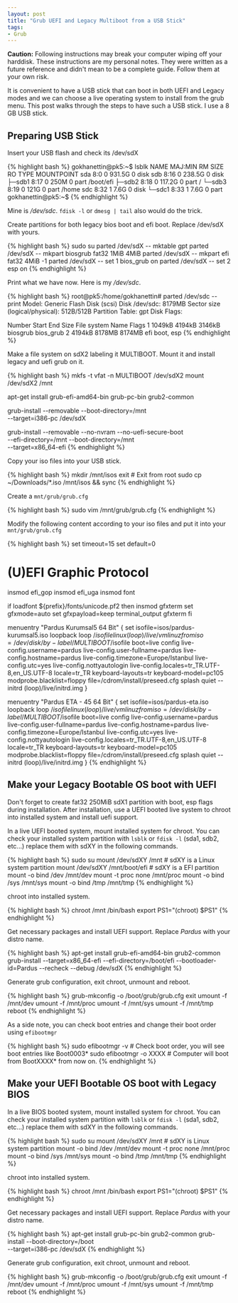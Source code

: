```yaml
---
layout: post
title: "Grub UEFI and Legacy Multiboot from a USB Stick"
tags:
- Grub
---
```


**Caution:** Following instructions may break your computer wiping off your
harddisk. These instructions are my personal notes. They were written as a
future reference and didn't mean to be a complete guide. Follow them at your own
risk.

It is convenient to have a USB stick that can boot in both UEFI and Legacy modes
and we can choose a live operating system to install from the grub menu. This
post walks through the steps to have such a USB stick. I use a 8 GB USB stick.

## Preparing USB Stick
Insert your USB flash and check its /dev/sdX

{% highlight bash %}
gokhanettin@pk5:~$ lsblk
NAME   MAJ:MIN RM   SIZE RO TYPE MOUNTPOINT
sda      8:0    0 931.5G  0 disk 
sdb      8:16   0 238.5G  0 disk 
├─sdb1   8:17   0   250M  0 part /boot/efi
├─sdb2   8:18   0 117.2G  0 part /
└─sdb3   8:19   0   121G  0 part /home
sdc      8:32   1   7.6G  0 disk 
└─sdc1   8:33   1   7.6G  0 part 
gokhanettin@pk5:~$ 
{% endhighlight %}

Mine is */dev/sdc*. `fdisk -l` or `dmesg | tail` also would do the trick.

Create partitions for both legacy bios boot and efi boot. Replace /dev/sdX with
yours.

{% highlight bash %}
sudo su
parted /dev/sdX -- mktable gpt
parted /dev/sdX -- mkpart biosgrub fat32 1MiB 4MiB
parted /dev/sdX -- mkpart efi fat32 4MiB -1
parted /dev/sdX -- set 1 bios_grub on
parted /dev/sdX -- set 2 esp on
{% endhighlight %}

Print what we have now. Here is my */dev/sdc*.

{% highlight bash %}
root@pk5:/home/gokhanettin# parted /dev/sdc -- print
Model: Generic Flash Disk (scsi)
Disk /dev/sdc: 8179MB
Sector size (logical/physical): 512B/512B
Partition Table: gpt
Disk Flags: 

Number  Start   End     Size    File system  Name      Flags
 1      1049kB  4194kB  3146kB               biosgrub  bios_grub
 2      4194kB  8178MB  8174MB               efi       boot, esp
{% endhighlight %}

Make a file system on sdX2 labeling it MULTIBOOT. Mount it and install legacy
and uefi grub on it.

{% highlight bash %}
mkfs -t vfat -n MULTIBOOT /dev/sdX2
mount /dev/sdX2 /mnt

apt-get install grub-efi-amd64-bin grub-pc-bin grub2-common

grub-install --removable --boot-directory=/mnt \
     --target=i386-pc /dev/sdX

grub-install --removable --no-nvram --no-uefi-secure-boot \
     --efi-directory=/mnt --boot-directory=/mnt \
     --target=x86_64-efi
{% endhighlight %}

Copy your iso files into your USB stick.

{% highlight bash %}
mkdir /mnt/isos
exit # Exit from root
sudo cp ~/Downloads/*.iso /mnt/isos && sync
{% endhighlight %}

Create a `mnt/grub/grub.cfg`

{% highlight bash %}
sudo vim /mnt/grub/grub.cfg
{% endhighlight %}

Modify the following content according to your iso files and put it into your
`mnt/grub/grub.cfg`

{% highlight bash %}
set timeout=15
set default=0

# (U)EFI Graphic Protocol
insmod efi_gop
insmod efi_uga
insmod font

if loadfont ${prefix}/fonts/unicode.pf2
then
       insmod gfxterm
       set gfxmode=auto
       set gfxpayload=keep
       terminal_output gfxterm
fi

menuentry "Pardus Kurumsal5 64 Bit" {
               set isofile=isos/pardus-kurumsal5.iso
               loopback loop /$isofile
               linux (loop)/live/vmlinuz fromiso=/dev/disk/by-label/MULTIBOOT/$isofile boot=live config live-config.username=pardus live-config.user-fullname=pardus live-config.hostname=pardus live-config.timezone=Europe/Istanbul live-config.utc=yes live-config.nottyautologin live-config.locales=tr_TR.UTF-8,en_US.UTF-8 locale=tr_TR keyboard-layouts=tr keyboard-model=pc105 modprobe.blacklist=floppy file=/cdrom/install/preseed.cfg splash quiet --
               initrd (loop)/live/initrd.img
}

menuentry "Pardus ETA - 45 64 Bit" {
               set isofile=isos/pardus-eta.iso
               loopback loop /$isofile
               linux (loop)/live/vmlinuz fromiso=/dev/disk/by-label/MULTIBOOT/$isofile boot=live config live-config.username=pardus live-config.user-fullname=pardus live-config.hostname=pardus live-config.timezone=Europe/Istanbul live-config.utc=yes live-config.nottyautologin live-config.locales=tr_TR.UTF-8,en_US.UTF-8 locale=tr_TR keyboard-layouts=tr keyboard-model=pc105 modprobe.blacklist=floppy file=/cdrom/install/preseed.cfg splash quiet --
               initrd (loop)/live/initrd.img
}
{% endhighlight %}

## Make your Legacy Bootable OS boot with UEFI

Don't forget to create fat32 250MiB sdX1 partition with boot, esp flags during
installation. After installation, use a UEFI booted live system to chroot into
installed system and install uefi support.

In a live UEFI booted system, mount installed system for chroot. You can check
your installed system partition with `lsblk` or `fdisk -l` (sda1, sdb2, etc...)
replace them with sdXY in the following commands.

{% highlight bash %}
sudo su
mount /dev/sdXY /mnt # sdXY is a Linux system partition
mount /dev/sdXY /mnt/boot/efi # sdXY is a EFI partition
mount -o bind /dev /mnt/dev
mount -t proc none /mnt/proc
mount -o bind /sys /mnt/sys
mount -o bind /tmp /mnt/tmp
{% endhighlight %}

chroot into installed system.

{% highlight bash %}
chroot /mnt /bin/bash
export PS1="(chroot) $PS1"
{% endhighlight %}

Get necessary packages and install UEFI support. Replace *Pardus* with your
distro name.

{% highlight bash %}
apt-get install grub-efi-amd64-bin grub2-common
grub-install --target=x86_64-efi --efi-directory=/boot/efi 
--bootloader-id=Pardus --recheck --debug /dev/sdX
{% endhighlight %}

Generate grub configuration, exit chroot, unmount and reboot.

{% highlight bash %}
grub-mkconfig -o /boot/grub/grub.cfg
exit
umount -f /mnt/dev
umount -f /mnt/proc
umount -f /mnt/sys
umount -f /mnt/tmp
reboot
{% endhighlight %}

As a side note, you can check boot entries and change their boot order using
`efibootmgr`

{% highlight bash %}
sudo efibootmgr -v # Check boot order, you will see boot entries like Boot0003*
sudo efibootmgr -o XXXX # Computer will boot from BootXXXX* from now on.
{% endhighlight %}

## Make your UEFI Bootable OS boot with Legacy BIOS

In a live BIOS booted system, mount installed system for chroot. You can check
your installed system partition with `lsblk` or `fdisk -l` (sda1, sdb2, etc...)
replace them with sdXY in the following commands.


{% highlight bash %}
sudo su
mount /dev/sdXY /mnt # sdXY is Linux system partition
mount -o bind /dev /mnt/dev
mount -t proc none /mnt/proc
mount -o bind /sys /mnt/sys
mount -o bind /tmp /mnt/tmp
{% endhighlight %}

chroot into installed system.

{% highlight bash %}
chroot /mnt /bin/bash
export PS1="(chroot) $PS1"
{% endhighlight %}

Get necessary packages and install UEFI support. Replace *Pardus* with your
distro name.

{% highlight bash %}
apt-get install grub-pc-bin grub2-common
grub-install --boot-directory=/boot \
     --target=i386-pc /dev/sdX
{% endhighlight %}

Generate grub configuration, exit chroot, unmount and reboot.

{% highlight bash %}
grub-mkconfig -o /boot/grub/grub.cfg
exit
umount -f /mnt/dev
umount -f /mnt/proc
umount -f /mnt/sys
umount -f /mnt/tmp
reboot
{% endhighlight %}
